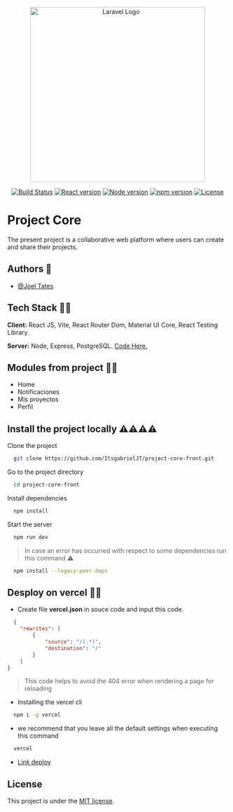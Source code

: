<p align="center"><a href="https://laravel.com" target="_blank"><img src="https://i.postimg.cc/RZd9RWzB/imagen-2024-01-23-113622114.png" width="400" alt="Laravel Logo"></a></p>

<p align="center">
<a href="https://github.com/laravel/framework/actions"><img src="https://github.com/laravel/framework/workflows/tests/badge.svg" alt="Build Status"></a>
<a href="https://packagist.org/packages/laravel/framework"><img src="https://img.shields.io/badge/React-18.2.0-skyblue" alt="React version"></a>
<a href="https://packagist.org/packages/laravel/framework"><img src="https://img.shields.io/badge/Node-20.10.0-green" alt="Node version"></a>
<a href="https://packagist.org/packages/laravel/framework"><img src="https://img.shields.io/badge/NPM-10.2.3-greendark" alt="npm version"></a>
<a href="https://packagist.org/packages/laravel/framework"><img src="https://img.shields.io/packagist/l/laravel/framework" alt="License"></a>
</p>

# Project Core

The present project is a collaborative web platform where users can create and share their projects.


## Authors 🪬

- [@Joel Tates](https://github.com/ItsgabrielJT)


## Tech Stack 🧩👥

**Client:** React JS, Vite, React Router Dom, Material UI Core, React Testing Library.

**Server:** Node, Express, PostgreSQL. [Code Here.](https://github.com/DannyVinueza/Gestion_Proyectos)


## Modules from project 🧩👥

- Home
- Notificaciones
- Mis proyectos
- Perfil

## Install the project locally ⚠️⚠️⚠️⚠️


Clone the project

```bash
  git clone https://github.com/ItsgabrielJT/project-core-front.git
```

Go to the project directory

```bash
  cd project-core-front
```

Install dependencies

```bash
  npm install
```

Start the server

```bash
  npm run dev
```

> In case an error has occurred with respect to some dependencies run this command ⚠️


```bash
  npm install --legacy-peer-deps
```

## Desploy on vercel 🚀🧩


- Create file **vercel.json** in souce code and input this code.
```json
  {
    "rewrites": [
        { 
            "source": "/(.*)", 
            "destination": "/" 
        }
    ]
}
```
> This code helps to avoid the 404 error when rendering a page for reloading

- Installing the vercel cli

```bash
  npm i -g vercel
```

- we recommend that you leave all the default settings when executing this command

```bash
  vercel
```

- [Link deploy](https://project-core-front.vercel.app)

## License

This project is under the [MIT license](https://opensource.org/licenses/MIT).

